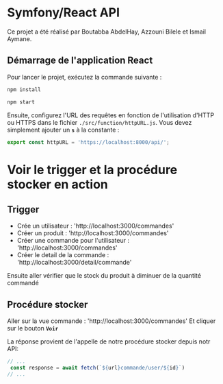 # Symfony/React API

Ce projet a été réalisé par Boutabba AbdelHay, Azzouni Bilele et Ismail Aymane.

## Démarrage de l'application React

Pour lancer le projet, exécutez la commande suivante :

```bash
npm install

npm start
```

Ensuite, configurez l'URL des requêtes en fonction de l'utilisation d'HTTP ou HTTPS dans le
fichier `./src/function/httpURL.js`. Vous devez simplement ajouter un **`s`** à la constante :

```javascript
export const httpURL = 'https://localhost:8000/api/';
```

# Voir le trigger et la procédure stocker en action

## Trigger
- Crée un utilisateur :  'http://localhost:3000/commandes'
- Créer un produit :  'http://localhost:3000/commandes'
- Créer une commande pour l'utilisateur : 'http://localhost:3000/commandes'
- Créer le detail de la commande : 'http://localhost:3000/detail/commande'

Ensuite aller vérifier que le stock du produit à diminuer de la quantité commandé

## Procédure stocker
Aller sur la vue commande : 'http://localhost:3000/commandes'
Et cliquer sur le bouton **`Voir`**

La réponse provient de l'appelle de notre procédure stocker depuis notr API:

````javascript
// ...
 const response = await fetch(`${url}commande/user/${id}`)
// ...
````
